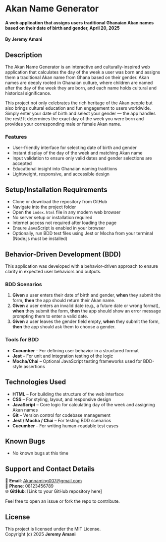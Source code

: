 # Akan Name Generator  
#### A web application that assigns users traditional Ghanaian Akan names based on their date of birth and gender, April 20, 2025  
#### By **Jeremy Amani**

## Description  
The Akan Name Generator is an interactive and culturally-inspired web application that calculates the day of the week a user was born and assigns them a traditional Akan name from Ghana based on their gender. Akan names are deeply rooted in Ghanaian culture, where children are named after the day of the week they are born, and each name holds cultural and historical significance.

This project not only celebrates the rich heritage of the Akan people but also brings cultural education and fun engagement to users worldwide. Simply enter your date of birth and select your gender — the app handles the rest! It determines the exact day of the week you were born and provides your corresponding male or female Akan name.

### Features  
- User-friendly interface for selecting date of birth and gender  
- Instant display of the day of the week and matching Akan name  
- Input validation to ensure only valid dates and gender selections are accepted  
- Educational insight into Ghanaian naming traditions  
- Lightweight, responsive, and accessible design  

## Setup/Installation Requirements  
* Clone or download the repository from GitHub  
* Navigate into the project folder  
* Open the `index.html` file in any modern web browser  
* No server setup or installation required  
* Internet access not required after loading the page  
* Ensure JavaScript is enabled in your browser  
* Optionally, run BDD test files using Jest or Mocha from your terminal (Node.js must be installed)

## Behavior-Driven Development (BDD)  
This application was developed with a behavior-driven approach to ensure clarity in expected user behaviors and outputs.

### BDD Scenarios  
1. **Given** a user enters their date of birth and gender, **when** they submit the form, **then** the app should return their Akan name.  
2. **Given** a user enters an invalid date (e.g., a future date or wrong format), **when** they submit the form, **then** the app should show an error message prompting them to enter a valid date.  
3. **Given** a user leaves the gender field empty, **when** they submit the form, **then** the app should ask them to choose a gender.

### Tools for BDD  
- **Cucumber** – For defining user behavior in a structured format  
- **Jest** – For unit and integration testing of the logic  
- **Mocha/Chai** – Optional JavaScript testing frameworks used for BDD-style assertions  

## Technologies Used  
- **HTML** – For building the structure of the web interface  
- **CSS** – For styling, layout, and responsive design  
- **JavaScript** – Core logic for calculating day of the week and assigning Akan names  
- **Git** – Version control for codebase management  
- **Jest / Mocha / Chai** – For testing BDD scenarios  
- **Cucumber** – For writing human-readable test cases  

## Known Bugs  
- No known bugs at this time

## Support and Contact Details  
📧 **Email**: Akannaming007@gmail.com  
📱 **Phone**: 08123456789  
🌐 **GitHub**: [Link to your GitHub repository here]

Feel free to open an issue or fork the repo to contribute.

## License  
This project is licensed under the MIT License.  
Copyright (c) 2025 **Jeremy Amani**